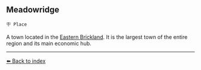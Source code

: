 ## Meadowridge

`🪧 Place`

A town located in the [Eastern Brickland](https://zeithalt.github.io/r/brickland_fortress.html). It is the largest town of the entire region and its main economic hub.


----------
[⬅️ Back to index](/index.md#c860_s)